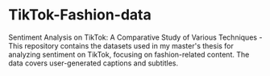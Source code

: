 # TikTok-Fashion-data
Sentiment Analysis on TikTok: A Comparative Study of Various Techniques - This repository contains the datasets used in my master's thesis for analyzing sentiment on TikTok, focusing on fashion-related content. The data covers user-generated captions and subtitles.
